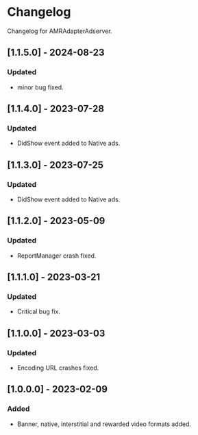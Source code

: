# Changelog

Changelog for AMRAdapterAdserver. 

## [1.1.5.0] - 2024-08-23
### Updated
- minor bug fixed.

## [1.1.4.0] - 2023-07-28
### Updated
- DidShow event added to Native ads.

## [1.1.3.0] - 2023-07-25
### Updated
- DidShow event added to Native ads.

## [1.1.2.0] - 2023-05-09
### Updated
- ReportManager crash fixed.

## [1.1.1.0] - 2023-03-21
### Updated
- Critical bug fix.

## [1.1.0.0] - 2023-03-03
### Updated
- Encoding URL crashes fixed.


## [1.0.0.0] - 2023-02-09
### Added
- Banner, native, interstitial and rewarded video formats added.

